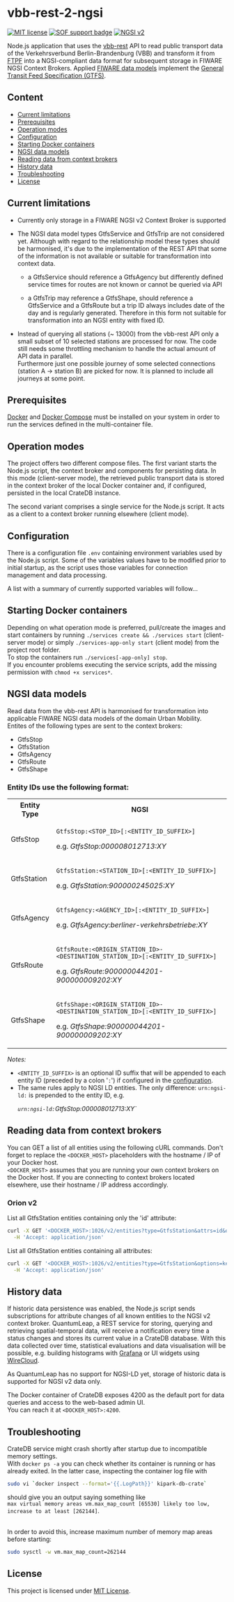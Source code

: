 # vbb-rest-2-ngsi

[![MIT license](https://img.shields.io/badge/license-MIT-blue.svg)](https://spdx.org/licenses/MIT.html)
[![SOF support badge](https://nexus.lab.fiware.org/repository/raw/public/badges/stackoverflow/orion.svg)](http://stackoverflow.com/questions/tagged/fiware-orion)
[![NGSI v2](https://nexus.lab.fiware.org/repository/raw/public/badges/specifications/ngsiv2.svg)](http://fiware-ges.github.io/orion/api/v2/stable/)

Node.js application that uses the [vbb-rest](https://github.com/derhuerst/vbb-rest) API to read public transport data of the Verkehrsverbund Berlin-Brandenburg (VBB) and transform it from [FTPF](https://github.com/public-transport/friendly-public-transport-format) into a NGSI-compliant data format for subsequent storage in FIWARE NGSI Context Brokers. Applied [FIWARE data models](https://fiware-datamodels.readthedocs.io/en/latest/UrbanMobility/doc/introduction/index.html) implement the [General Transit Feed Specification (GTFS)](https://developers.google.com/transit/gtfs/reference).

## Content

-   [Current limitations](#current-limitations)
-   [Prerequisites](#prerequisites)
-   [Operation modes](#operation-modes)
-   [Configuration](#configuration)
-   [Starting Docker containers](#starting-docker-containers)
-   [NGSI data models](#ngsi-data-models)
-   [Reading data from context brokers](#reading-data-from-context-brokers)
-   [History data](#history-data)
-   [Troubleshooting](#troubleshooting)
-   [License](#license)

## Current limitations ## 

* Currently only storage in a FIWARE NGSI v2 Context Broker is supported

* The NGSI data model types GtfsService and GtfsTrip are not considered yet. Although with regard to the relationship model these types should be harmonised, it's due to the implementation of the REST API that some of the information is not available or suitable for transformation into context data.
  
  * a GtfsService should reference a GtfsAgency but differently defined service times for routes are not known or cannot be queried via API
  
  * a GtfsTrip may reference a GtfsShape, should reference a GtfsService and a GtfsRoute but a trip ID always includes date of the day and is regularly generated. Therefore in this form not suitable for transformation into an NGSI entity with fixed ID.

* Instead of querying all stations (~ 13000) from the vbb-rest API only a small subset of 10 selected stations are processed for now. The code still needs some throttling mechanism to handle the actual amount of API data in parallel.<br>
Furthermore just one possible journey of some selected connections (station A -> station B) are picked for now. It is planned to include all journeys at some point.


## Prerequisites ##

[Docker](https://www.docker.com/) and [Docker Compose](https://github.com/docker/compose) must be installed on your system in order to run the services defined in the multi-container file.


## Operation modes ##

The project offers two different compose files. The first variant starts the Node.js script, the context broker and components for persisting data. In this mode (client-server mode), the retrieved public transport data is stored in the context broker of the local Docker container and, if configured, persisted in the local CrateDB instance.<br>

The second variant comprises a single service for the Node.js script. It acts as a client to a context broker running elsewhere (client mode).


## Configuration ##

There is a configuration file `.env` containing environment variables used by the Node.js script. Some of the variables values have to be modified prior to initial startup, as the script uses those variables for connection management and data processing.<br>

A list with a summary of currently supported variables will follow...


## Starting Docker containers ##

Depending on what operation mode is preferred, pull/create the images and start containers by running `./services create && ./services start` (client-server mode) or simply `./services-app-only start` (client mode) from the project root folder.<br>
To stop the containers run `./services[-app-only] stop`.<br>
If you encounter problems executing the service scripts, add the missing permission with `chmod +x services*`.


## NGSI data models ##

Read data from the vbb-rest API is harmonised for transformation into applicable FIWARE NGSI data models of the domain Urban Mobility.  
Entites of the following types are sent to the context brokers:

* GtfsStop
* GtfsStation
* GtfsAgency
* GtfsRoute
* GtfsShape

### Entity IDs use the following format: ###
<table>
  <tbody>
    <tr>
      <th>Entity Type</th>
      <th>NGSI</th>
    </tr>
    <tr>
      <td>
        GtfsStop
      </td>
      <td>
        <p><code>GtfsStop:&lt;STOP_ID&gt;[:&lt;ENTITY_ID_SUFFIX&gt;]</code></p>
        <p>e.g. <i>GtfsStop:000008012713:XY</i></p>
      </td>
    </tr>
    <tr>
      <td>
        GtfsStation
      </td>
      <td>
        <p><code>GtfsStation:&lt;STATION_ID&gt;[:&lt;ENTITY_ID_SUFFIX&gt;]</code></p>
        <p>e.g. <i>GtfsStation:900000245025:XY</i></p>
      </td>
    </tr>
    <tr>
      <td>
        GtfsAgency
      </td>
      <td>
        <p><code>GtfsAgency:&lt;AGENCY_ID&gt;[:&lt;ENTITY_ID_SUFFIX&gt;]</code></p>
        <p>e.g. <i>GtfsAgency:berliner-verkehrsbetriebe:XY</i></p>
      </td>
    </tr>
    <tr>
      <td>
        GtfsRoute
      </td>
      <td>
        <p><code>GtfsRoute:&lt;ORIGIN_STATION_ID&gt;-&lt;DESTINATION_STATION_ID&gt;[:&lt;ENTITY_ID_SUFFIX&gt;]</code></p>
        <p>e.g. <i>GtfsRoute:900000044201-900000009202:XY</i></p>
      </td>
    </tr>
    <tr>
      <td>
        GtfsShape
      </td>
      <td>
        <p><code>GtfsShape:&lt;ORIGIN_STATION_ID&gt;-&lt;DESTINATION_STATION_ID&gt;[:&lt;ENTITY_ID_SUFFIX&gt;]</code></p>
        <p>e.g. <i>GtfsShape:900000044201-900000009202:XY</i></p>
      </td>
    </tr>
  </tbody>
</table>

<i>Notes:</i> 
* `<ENTITY_ID_SUFFIX>` is an optional ID suffix that will be appended to each entity ID (preceded by a colon '`:`') if configured in the [configuration](#configuration).
* The same rules apply to NGSI LD entities. The only difference: `urn:ngsi-ld:` is prepended to the entity ID, e.g. <p><i>`urn:ngsi-ld:`GtfsStop:000008012713:XY`</i></p>


## Reading data from context brokers ##

You can GET a list of all entities using the following cURL commands. Don't forget to replace the `<DOCKER_HOST>` placeholders with the hostname / IP of your Docker host.<br>
`<DOCKER_HOST>` assumes that you are running your own context brokers on the Docker host. If you are connecting to context brokers located elsewhere, use their hostname / IP address accordingly.


### Orion v2 ###
List all GtfsStation entities containing only the 'id' attribute:  

``` bash
curl -X GET '<DOCKER_HOST>:1026/v2/entities?type=GtfsStation&attrs=id&options=keyValues' \
  -H 'Accept: application/json'
```
  
List all GtfsStation entities containing all attributes:  

``` bash
curl -X GET '<DOCKER_HOST>:1026/v2/entities?type=GtfsStation&options=keyValues' \
  -H 'Accept: application/json'
```


## History data ##

If historic data persistence was enabled, the Node.js script sends subscriptions for attribute changes of all known entities to the NGSI v2 context broker. QuantumLeap, a REST service for storing, querying and retrieving spatial-temporal data, will receive a notification every time a status changes and stores its current value in a CrateDB database. With this data collected over time, statistical evaluations and data visualisation will be possible, e.g. building histograms with [Grafana](https://grafana.com/) or UI widgets using [WireCloud](https://github.com/Wirecloud/wirecloud).<br>

As QuantumLeap has no support for NGSI-LD yet, storage of historic data is supported for NGSI v2 data only.<br>

The Docker container of CrateDB exposes 4200 as the default port for data queries and access to the web-based admin UI.<br>
You can reach it at `<DOCKER_HOST>:4200`.


## Troubleshooting ##

CrateDB service might crash shortly after startup due to incompatible memory settings.<br>
With `docker ps -a` you can check whether its container is running or has already exited. In the latter case, inspecting the container log file with 

``` bash
sudo vi `docker inspect --format='{{.LogPath}}' kipark-db-crate`
```

should give you an output saying something like<br>
`max virtual memory areas vm.max_map_count [65530] likely too low, increase to at least [262144]`.<br><br>

In order to avoid this, increase maximum number of memory map areas before starting:

``` bash
sudo sysctl -w vm.max_map_count=262144
```


## License ##

This project is licensed under [MIT License](./LICENSE).
